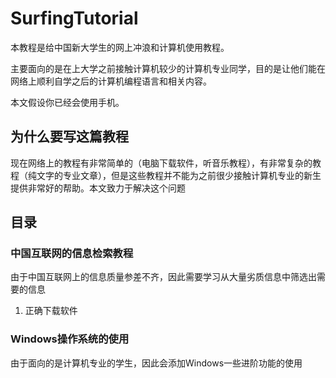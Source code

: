 # SurfingTutorial

本教程是给中国新大学生的网上冲浪和计算机使用教程。

主要面向的是在上大学之前接触计算机较少的计算机专业同学，目的是让他们能在网络上顺利自学之后的计算机编程语言和相关内容。

本文假设你已经会使用手机。

## 为什么要写这篇教程

现在网络上的教程有非常简单的（电脑下载软件，听音乐教程），有非常复杂的教程（纯文字的专业文章），但是这些教程并不能为之前很少接触计算机专业的新生提供非常好的帮助。本文致力于解决这个问题

## 目录

### 中国互联网的信息检索教程

由于中国互联网上的信息质量参差不齐，因此需要学习从大量劣质信息中筛选出需要的信息

1. 正确下载软件



### Windows操作系统的使用

由于面向的是计算机专业的学生，因此会添加Windows一些进阶功能的使用



